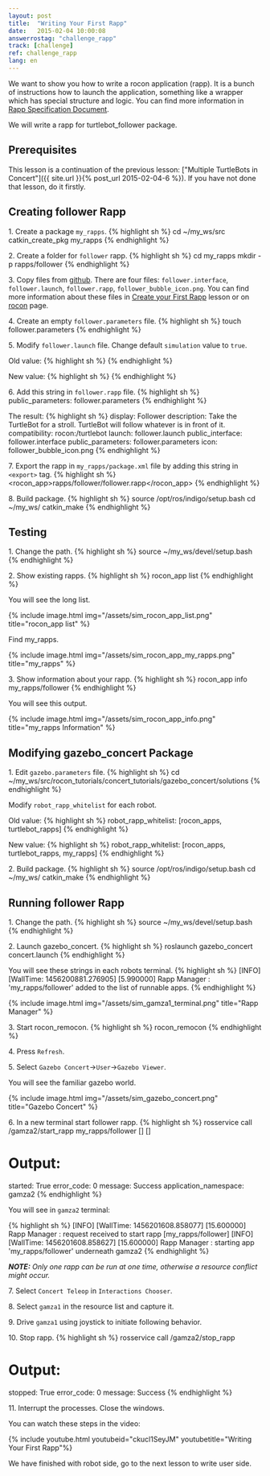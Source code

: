 ```yaml
---
layout: post
title:  "Writing Your First Rapp"
date:   2015-02-04 10:00:08
answerrostag: "challenge_rapp"
track: [challenge]
ref: challenge_rapp
lang: en
---
```


We want to show you how to write a rocon application (rapp). It is a bunch
of instructions how to launch the application, something like a wrapper which
has special structure and logic. You can find more information in
[Rapp Specification Document](http://docs.ros.org/indigo/api/rocon_app_utilities/html/rapp_specification.html).  

We will write a rapp for turtlebot_follower package.

## Prerequisites

This lesson is a continuation of the previous lesson:
["Multiple TurtleBots in Concert"]({{ site.url }}{% post_url 2015-02-04-6 %}).
If you have not done that lesson, do it firstly.

## Creating follower Rapp

1\. Create a package `my_rapps`.
{% highlight sh %}
cd ~/my_ws/src
catkin_create_pkg my_rapps
{% endhighlight %}

2\. Create a folder for `follower` rapp.
{% highlight sh %}
cd my_rapps
mkdir -p rapps/follower
{% endhighlight %}

3\. Copy files from
[github](https://github.com/turtlebot/turtlebot_apps/tree/indigo/turtlebot_rapps/rapps/follower).
There are four files: `follower.interface`, `follower.launch`, `follower.rapp`,
`follower_bubble_icon.png`. You can find more information about these files in
[Create your First Rapp](http://wiki.ros.org/turtlebot/Tutorials/indigo/Create%20your%20First%20Rapp)
lesson or on [rocon](http://wiki.ros.org/rocon) page.

4\. Create an empty `follower.parameters` file.
{% highlight sh %}
touch follower.parameters
{% endhighlight %}

5\. Modify `follower.launch` file. Change default `simulation` value to `true`.

Old value:
{% highlight sh %}
<arg name="simulation" default="false"/>
{% endhighlight %}

New value:
{% highlight sh %}
<arg name="simulation" default="true"/>
{% endhighlight %}

6\. Add this string in `follower.rapp` file.
{% highlight sh %}
public_parameters: follower.parameters
{% endhighlight %}

The result:
{% highlight sh %}
display:           Follower
description:       Take the TurtleBot for a stroll. TurtleBot will follow whatever is in front of it.
compatibility:     rocon:/turtlebot
launch:            follower.launch
public_interface:  follower.interface
public_parameters: follower.parameters
icon:              follower_bubble_icon.png
{% endhighlight %}

7\. Export the rapp in `my_rapps/package.xml` file by adding this string
in `<export>` tag.
{% highlight sh %}
<export>
  <rocon_app>rapps/follower/follower.rapp</rocon_app>
</export>
{% endhighlight %}

8\. Build package.
{% highlight sh %}
source /opt/ros/indigo/setup.bash
cd ~/my_ws/
catkin_make
{% endhighlight %}

## Testing

1\. Change the path.
{% highlight sh %}
source ~/my_ws/devel/setup.bash
{% endhighlight %}

2\. Show existing rapps.
{% highlight sh %}
rocon_app list
{% endhighlight %}

You will see the long list.

{% include image.html img="/assets/sim_rocon_app_list.png" title="rocon_app list" %}

Find my_rapps.

{% include image.html img="/assets/sim_rocon_app_my_rapps.png" title="my_rapps" %}

3\. Show information about your rapp.
{% highlight sh %}
rocon_app info my_rapps/follower
{% endhighlight %}

You will see this output.

{% include image.html img="/assets/sim_rocon_app_info.png" title="my_rapps Information" %}

## Modifying gazebo_concert Package

1\. Edit `gazebo.parameters` file.
{% highlight sh %}
cd ~/my_ws/src/rocon_tutorials/concert_tutorials/gazebo_concert/solutions
{% endhighlight %}

Modify `robot_rapp_whitelist` for each robot.

Old value:
{% highlight sh %}
robot_rapp_whitelist: [rocon_apps, turtlebot_rapps]
{% endhighlight %}

New value:
{% highlight sh %}
robot_rapp_whitelist: [rocon_apps, turtlebot_rapps, my_rapps]
{% endhighlight %}

2\. Build package.
{% highlight sh %}
source /opt/ros/indigo/setup.bash
cd ~/my_ws/
catkin_make
{% endhighlight %}

## Running follower Rapp

1\. Change the path.
{% highlight sh %}
source ~/my_ws/devel/setup.bash
{% endhighlight %}

2\. Launch gazebo_concert.
{% highlight sh %}
roslaunch gazebo_concert concert.launch
{% endhighlight %}

You will see these strings in each robots terminal.
{% highlight sh %}
[INFO] [WallTime: 1456200881.276905] [5.990000] Rapp Manager : 'my_rapps/follower' added to the list of runnable apps.
{% endhighlight %}

{% include image.html img="/assets/sim_gamza1_terminal.png" title="Rapp Manager" %}

3\. Start rocon_remocon.
{% highlight sh %}
rocon_remocon
{% endhighlight %}

4\. Press `Refresh`.

5\. Select `Gazebo Concert`->`User`->`Gazebo Viewer`.

You will see the familiar gazebo world.

{% include image.html img="/assets/sim_gazebo_concert.png" title="Gazebo Concert" %}

6\. In a new terminal start follower rapp.
{% highlight sh %}
rosservice call /gamza2/start_rapp my_rapps/follower [] []
# Output:
started: True
error_code: 0
message: Success
application_namespace: gamza2
{% endhighlight %}

You will see in `gamza2` terminal:

{% highlight sh %}
[INFO] [WallTime: 1456201608.858077] [15.600000] Rapp Manager : request received to start rapp [my_rapps/follower]
[INFO] [WallTime: 1456201608.858627] [15.600000] Rapp Manager : starting app 'my_rapps/follower' underneath gamza2
{% endhighlight %}

***NOTE:*** *Only one rapp can be run at one time, otherwise a resource conflict might occur.*

7\. Select `Concert Teleop` in `Interactions Chooser`.

8\. Select `gamza1` in the resource list and capture it.

9\. Drive `gamza1` using joystick to initiate following behavior.

10\. Stop rapp.
{% highlight sh %}
rosservice call /gamza2/stop_rapp
# Output:
stopped: True
error_code: 0
message: Success
{% endhighlight %}

11\. Interrupt the processes. Close the windows.

You can watch these steps in the video:

{% include youtube.html youtubeid="ckucl1SeyJM" youtubetitle="Writing Your First Rapp"%}

We have finished with robot side, go to the next lesson to write user side.
